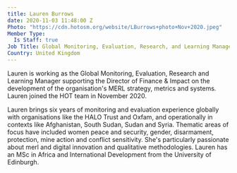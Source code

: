 ```yaml
---
title: Lauren Burrows
date: 2020-11-03 11:48:00 Z
Photo: "https://cdn.hotosm.org/website/LBurrows+photo+Nov+2020.jpeg"
Member Type:
  Is Staff: true
Job Title: Global Monitoring, Evaluation, Research, and Learning Manager
Country: United Kingdom
---
```


Lauren is working as the Global Monitoring, Evaluation, Research and Learning Manager supporting the Director of Finance & Impact on the development of the organisation's MERL strategy, metrics and systems. Lauren joined the HOT team in November 2020.

Lauren brings six years of monitoring and evaluation experience globally with organisations like the HALO Trust and Oxfam, and operationally in contexts like Afghanistan, South Sudan, Sudan and Syria. Thematic areas of focus have included women peace and security, gender, disarmament, protection, mine action and conflict sensitivity. She's particularly passionate about merl and digital innovation and qualitative methodologies. Lauren has an MSc in Africa and International Development from the University of Edinburgh. 